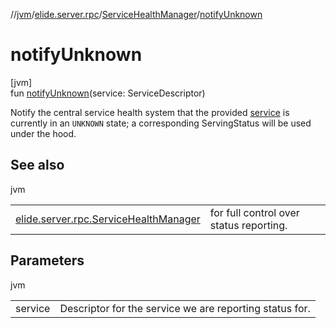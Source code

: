 //[jvm](../../../index.md)/[elide.server.rpc](../index.md)/[ServiceHealthManager](index.md)/[notifyUnknown](notify-unknown.md)

# notifyUnknown

[jvm]\
fun [notifyUnknown](notify-unknown.md)(service: ServiceDescriptor)

Notify the central service health system that the provided [service](notify-unknown.md) is currently in an `UNKNOWN` state; a corresponding ServingStatus will be used under the hood.

## See also

jvm

| | |
|---|---|
| [elide.server.rpc.ServiceHealthManager](notify.md) | for full control over status reporting. |

## Parameters

jvm

| | |
|---|---|
| service | Descriptor for the service we are reporting status for. |
